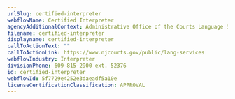 ```yaml
---
urlSlug: certified-interpreter
webflowName: Certified Interpreter
agencyAdditionalContext: Administrative Office of the Courts Language Services Section
filename: certified-interpreter
displayname: certified-interpreter
callToActionText: ""
callToActionLink: https://www.njcourts.gov/public/lang-services
webflowIndustry: Interpreter
divisionPhone: 609-815-2900 ext. 52376
id: certified-interpreter
webflowId: 5f7729e4252e3daeadf5a10e
licenseCertificationClassification: APPROVAL
---
```

